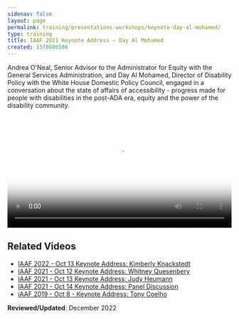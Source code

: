 ```yaml
---
sidenav: false
layout: page
permalink: training/presentations-workshops/keynote-day-al-mohamed/
type: training
title: IAAF 2021 Keynote Address — Day Al Mohamed
created: 1578606586
---
```

Andrea O'Neal, Senior Advisor to the Administrator for Equity with the General Services Administration, and Day Al Mohamed, Director of Disability Policy with the White House Domestic Policy Council, engaged in a conversation about the state of affairs of accessibility - progress made for people with disabilities in the post-ADA era, equity and the power of the disability community.

<video controls="controls" poster="https://assets.section508.gov/files/thumbnails/iaaf-2022-keynote-al-mohamed-poster.png" data-vscid="3qesx4ovd" style="width:100%" class="border-base radius-lg border-0px"><source src="https://assets.section508.gov/files/videos/iaaf-2022-keynote-al-mohamed-sd-oc.mp4" type="video/mp4" /></video>

## Related Videos

* [IAAF 2022 - Oct 13 Keynote Address: Kimberly Knackstedt]({{site.baseurl}}/training/presentations-workshops/keynote-kim-knackstedt/)
* [IAAF 2021 - Oct 12 Keynote Address: Whitney Quesenbery]({{site.baseurl}}/training/presentations-workshops/keynote-whitney-quesenbery/)
* [IAAF 2021 - Oct 13 Keynote Address: Judy Heumann]({{site.baseurl}}/training/presentations-workshops/keynote-judy-heumann/)
* [IAAF 2021 - Oct 14 Keynote Address: Panel Discussion]({{site.baseurl}}/training/presentations-workshops/keynote-panel-discussion/)
* [iAAF 2019 - Oct 8 - Keynote Address: Tony Coelho]({{site.baseurl}}/training/presentations-workshops/keynote-tony-coelho/)

**Reviewed/Updated**: December 2022